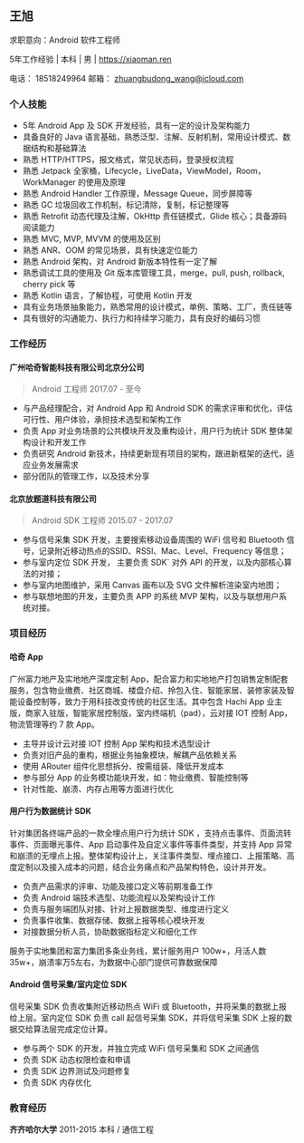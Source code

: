 ## 王旭

求职意向：Android 软件工程师

5年工作经验 | 本科 | 男 | https://xiaoman.ren

电话： 18518249964	邮箱： zhuangbudong_wang@icloud.com

### 个人技能

- 5年 Android App 及 SDK 开发经验，具有一定的设计及架构能力
- 具备良好的 Java 语言基础，熟悉泛型、注解、反射机制，常用设计模式、数据结构和基础算法
- 熟悉 HTTP/HTTPS，报文格式，常见状态码，登录授权流程
- 熟悉 Jetpack 全家桶，Lifecycle，LiveData，ViewModel，Room，WorkManager 的使用及原理
- 熟悉 Android Handler 工作原理，Message Queue，同步屏障等
- 熟悉 GC 垃圾回收工作机制，标记清除，复制，标记整理等
- 熟悉 Retrofit 动态代理及注解，OkHttp 责任链模式，Glide 核心；具备源码阅读能力
- 熟悉 MVC, MVP, MVVM 的使用及区别
- 熟悉 ANR、OOM 的常见场景，具有快速定位能力
- 熟悉 Android 架构，对 Android 新版本特性有一定了解
- 熟悉调试工具的使用及 Git 版本库管理工具，merge，pull, push, rollback, cherry pick 等
- 熟悉 Kotlin 语言，了解协程，可使用 Kotlin 开发
- 具有业务场景抽象能力，熟悉常用的设计模式，单例、策略、工厂，责任链等
- 具有很好的沟通能力、执行力和持续学习能力，具有良好的编码习惯

### 工作经历

#### 广州哈奇智能科技有限公司北京分公司

> Android 工程师	2017.07 - 至今

* 与产品经理配合，对  Android App 和 Android SDK 的需求评审和优化，评估可行性、用户体验，承担技术选型和架构工作
* 负责 App 对业务场景的公共模块开发及重构设计，用户行为统计 SDK 整体架构设计和开发工作
* 负责研究 Android 新技术，持续更新现有项目的架构，跟进新框架的迭代，适应业务发展需求
* 部分团队的管理工作，以及技术分享

#### 北京放题道科技有限公司

> Android  SDK 工程师 	2015.07 - 2017.07

* 参与信号采集 SDK 开发，主要搜索移动设备周围的 WiFi 信号和 Bluetooth 信号，记录附近移动热点的SSID、RSSI、Mac、Level、Frequency 等信息； 
* 参与室内定位 SDK 开发， 主要负责 SDK` 对外 API 的开发，以及内部核心算法的对接； 
* 参与室内地图维护，采用 Canvas 画布以及 SVG 文件解析渲染室内地图； 
* 参与联想地图的开发，主要负责 APP 的系统 MVP 架构，以及与联想用户系统对接。 

### 项目经历

#### 哈奇 App

广州富力地产及实地地产深度定制 App，配合富力和实地地产打包销售定制配套服务，包含物业缴费、社区商城、楼盘介绍、拎包入住、智能家居、装修家装及智能设备控制等，致力于用科技改变传统的社区生活。其中包含 Hachi App 业主版，商家入驻版，智能家居控制版，室内终端机（pad），云对接 IOT 控制 App，物流管理等约 7 款 App。

* 主导并设计云对接 IOT 控制 App 架构和技术选型设计
* 负责对旧产品的重构，根据业务抽象模块，解耦产品依赖关系
* 使用 ARouter 组件化思想拆分、按需组装、降低开发成本
* 参与部分 App 的业务模功能块开发，如：物业缴费、智能控制等
* 针对性能、崩溃、内存占用等方面进行优化

#### 用户行为数据统计 SDK

针对集团各终端产品的一款全埋点用户行为统计 SDK ，支持点击事件、页面流转事件、页面曝光事件、App 启动事件及自定义事件等事件类型，并支持 App 异常和崩溃的无埋点上报。整体架构设计上，关注事件类型、埋点接口、上报策略、高度定制以及接入成本的问题，结合业务痛点和产品架构特色，设计并开发。

* 负责产品需求的评审、功能及接口定义等前期准备工作
* 负责 Android 端技术选型、功能流程以及架构设计工作
* 负责与服务端团队对接、针对上报数据类型、维度进行定义
* 负责事件收集、数据存储、数据上报等核心模块开发
* 对接数据分析人员，协助数据指标定义和细化工作

服务于实地集团和富力集团多条业务线，累计服务用户 100w+，月活人数 35w+，崩溃率万5左右，为数据中心部门提供可靠数据保障

#### Android 信号采集/室内定位 SDK

信号采集 SDK 负责收集附近移动热点 WiFi 或 Bluetooth，并将采集的数据上报给上层。室内定位 SDK 负责 call 起信号采集 SDK，并将信号采集 SDK 上报的数据交给算法层完成定位计算。

* 参与两个 SDK 的开发，并独立完成 WiFi 信号采集和 SDK 之间通信
* 负责 SDK 动态权限检查和申请
* 负责 SDK 边界测试及问题修复
* 负责 SDK 内存优化

### 教育经历

**齐齐哈尔大学** 2011-2015 本科 / 通信工程